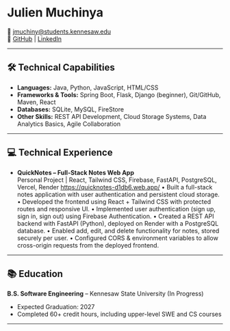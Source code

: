 # Julien Muchinya  

📧 jmuchiny@students.kennesaw.edu  
🔗 [GitHub](https://github.com/julienmuchinya) | [LinkedIn](https://linkedin.com/in/julien-muchinya)  

---

## 🛠 Technical Capabilities  
- **Languages:** Java, Python, JavaScript, HTML/CSS  
- **Frameworks & Tools:** Spring Boot, Flask, Django (beginner), Git/GitHub, Maven, React
- **Databases:** SQLite, MySQL, FireStore
- **Other Skills:** REST API Development, Cloud Storage Systems, Data Analytics Basics, Agile Collaboration  

---

## 💻 Technical Experience  
- **QuickNotes – Full-Stack Notes Web App**                                                                                   
Personal Project | React, Tailwind CSS, Firebase, FastAPI, PostgreSQL, Vercel, Render 
https://quicknotes-d1db6.web.app/ 
• Built a full-stack notes application with user authentication and persistent cloud storage. 
• Developed the frontend using React + Tailwind CSS with protected routes and responsive UI. 
• Implemented user authentication (sign up, sign in, sign out) using Firebase Authentication. 
• Created a REST API backend with FastAPI (Python), deployed on Render with a PostgreSQL database. 
• Enabled add, edit, and delete functionality for notes, stored securely per user. 
• Configured CORS & environment variables to allow cross-origin requests from the deployed frontend. 
---

## 📚 Education  
**B.S. Software Engineering** – Kennesaw State University (In Progress)  
- Expected Graduation: 2027  
- Completed 60+ credit hours, including upper-level SWE and CS courses  

---
